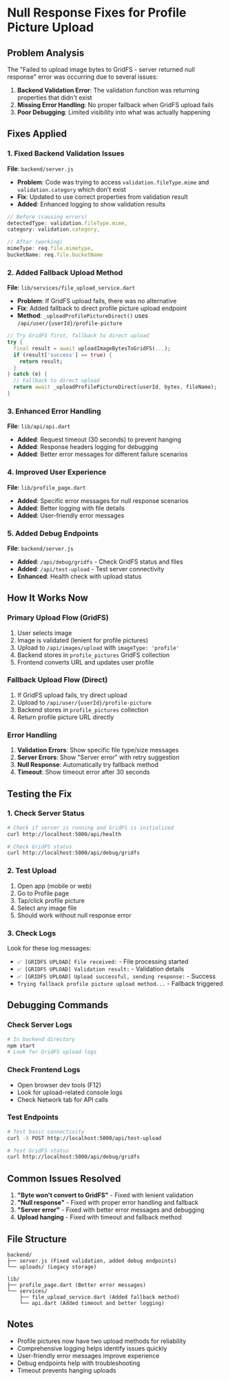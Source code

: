 # Null Response Fixes for Profile Picture Upload

## Problem Analysis
The "Failed to upload image bytes to GridFS - server returned null response" error was occurring due to several issues:

1. **Backend Validation Error**: The validation function was returning properties that didn't exist
2. **Missing Error Handling**: No proper fallback when GridFS upload fails
3. **Poor Debugging**: Limited visibility into what was actually happening

## Fixes Applied

### 1. **Fixed Backend Validation Issues**
**File**: `backend/server.js`
- **Problem**: Code was trying to access `validation.fileType.mime` and `validation.category` which don't exist
- **Fix**: Updated to use correct properties from validation result
- **Added**: Enhanced logging to show validation results

```javascript
// Before (causing errors)
detectedType: validation.fileType.mime,
category: validation.category,

// After (working)
mimeType: req.file.mimetype,
bucketName: req.file.bucketName
```

### 2. **Added Fallback Upload Method**
**File**: `lib/services/file_upload_service.dart`
- **Problem**: If GridFS upload fails, there was no alternative
- **Fix**: Added fallback to direct profile picture upload endpoint
- **Method**: `_uploadProfilePictureDirect()` uses `/api/user/{userId}/profile-picture`

```dart
// Try GridFS first, fallback to direct upload
try {
  final result = await uploadImageBytesToGridFS(...);
  if (result['success'] == true) {
    return result;
  }
} catch (e) {
  // Fallback to direct upload
  return await _uploadProfilePictureDirect(userId, bytes, fileName);
}
```

### 3. **Enhanced Error Handling**
**File**: `lib/api/api.dart`
- **Added**: Request timeout (30 seconds) to prevent hanging
- **Added**: Response headers logging for debugging
- **Added**: Better error messages for different failure scenarios

### 4. **Improved User Experience**
**File**: `lib/profile_page.dart`
- **Added**: Specific error messages for null response scenarios
- **Added**: Better logging with file details
- **Added**: User-friendly error messages

### 5. **Added Debug Endpoints**
**File**: `backend/server.js`
- **Added**: `/api/debug/gridfs` - Check GridFS status and files
- **Added**: `/api/test-upload` - Test server connectivity
- **Enhanced**: Health check with upload status

## How It Works Now

### Primary Upload Flow (GridFS)
1. User selects image
2. Image is validated (lenient for profile pictures)
3. Upload to `/api/images/upload` with `imageType: 'profile'`
4. Backend stores in `profile_pictures` GridFS collection
5. Frontend converts URL and updates user profile

### Fallback Upload Flow (Direct)
1. If GridFS upload fails, try direct upload
2. Upload to `/api/user/{userId}/profile-picture`
3. Backend stores in `profile_pictures` collection
4. Return profile picture URL directly

### Error Handling
1. **Validation Errors**: Show specific file type/size messages
2. **Server Errors**: Show "Server error" with retry suggestion
3. **Null Response**: Automatically try fallback method
4. **Timeout**: Show timeout error after 30 seconds

## Testing the Fix

### 1. Check Server Status
```bash
# Check if server is running and GridFS is initialized
curl http://localhost:5000/api/health

# Check GridFS status
curl http://localhost:5000/api/debug/gridfs
```

### 2. Test Upload
1. Open app (mobile or web)
2. Go to Profile page
3. Tap/click profile picture
4. Select any image file
5. Should work without null response error

### 3. Check Logs
Look for these log messages:
- `✅ [GRIDFS UPLOAD] File received:` - File processing started
- `✅ [GRIDFS UPLOAD] Validation result:` - Validation details
- `✅ [GRIDFS UPLOAD] Upload successful, sending response:` - Success
- `Trying fallback profile picture upload method...` - Fallback triggered

## Debugging Commands

### Check Server Logs
```bash
# In backend directory
npm start
# Look for GridFS upload logs
```

### Check Frontend Logs
- Open browser dev tools (F12)
- Look for upload-related console logs
- Check Network tab for API calls

### Test Endpoints
```bash
# Test basic connectivity
curl -X POST http://localhost:5000/api/test-upload

# Test GridFS status
curl http://localhost:5000/api/debug/gridfs
```

## Common Issues Resolved

1. **"Byte won't convert to GridFS"** - Fixed with lenient validation
2. **"Null response"** - Fixed with proper error handling and fallback
3. **"Server error"** - Fixed with better error messages and debugging
4. **Upload hanging** - Fixed with timeout and fallback method

## File Structure
```
backend/
├── server.js (Fixed validation, added debug endpoints)
└── uploads/ (Legacy storage)

lib/
├── profile_page.dart (Better error messages)
└── services/
    ├── file_upload_service.dart (Added fallback method)
    └── api.dart (Added timeout and better logging)
```

## Notes
- Profile pictures now have two upload methods for reliability
- Comprehensive logging helps identify issues quickly
- User-friendly error messages improve experience
- Debug endpoints help with troubleshooting
- Timeout prevents hanging uploads

